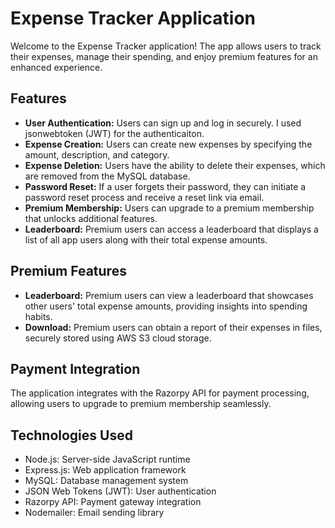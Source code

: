 # Expense Tracker Application

Welcome to the Expense Tracker application! The app allows users to track their expenses, manage their spending, and enjoy premium features for an enhanced experience.

## Features

- **User Authentication:** Users can sign up and log in securely. I used jsonwebtoken (JWT) for the authenticaiton.
- **Expense Creation:** Users can create new expenses by specifying the amount, description, and category.
- **Expense Deletion:** Users have the ability to delete their expenses, which are removed from the MySQL database.
- **Password Reset:** If a user forgets their password, they can initiate a password reset process and receive a reset link via email.
- **Premium Membership:** Users can upgrade to a premium membership that unlocks additional features.
- **Leaderboard:** Premium users can access a leaderboard that displays a list of all app users along with their total expense amounts.

## Premium Features

- **Leaderboard:** Premium users can view a leaderboard that showcases other users' total expense amounts, providing insights into spending habits.
- **Download:** Premium users can obtain a report of their expenses in files, securely stored using AWS S3 cloud storage. 

## Payment Integration

The application integrates with the Razorpy API for payment processing, allowing users to upgrade to premium membership seamlessly.


## Technologies Used

- Node.js: Server-side JavaScript runtime
- Express.js: Web application framework
- MySQL: Database management system
- JSON Web Tokens (JWT): User authentication
- Razorpy API: Payment gateway integration
- Nodemailer: Email sending library
